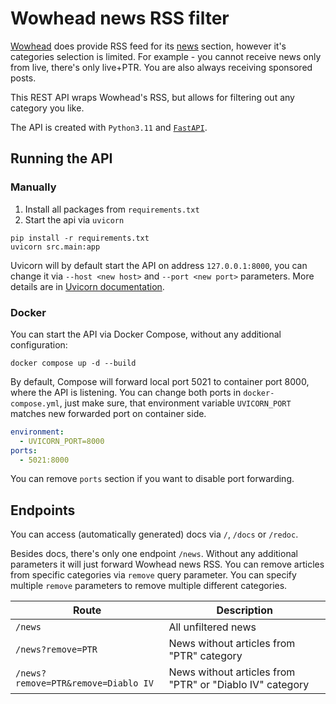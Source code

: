# Wowhead news RSS filter

[Wowhead](https://www.wowhead.com/) does provide RSS feed for its [news](https://www.wowhead.com/news) section, however it's categories selection is limited.
For example - you cannot receive news only from live, there's only live+PTR.
You are also always receiving sponsored posts.

This REST API wraps Wowhead's RSS, but allows for filtering out any category you like.

The API is created with `Python3.11` and [`FastAPI`](https://fastapi.tiangolo.com/).



## Running the API

### Manually

1. Install all packages from `requirements.txt`
2. Start the api via `uvicorn`

```shell
pip install -r requirements.txt
uvicorn src.main:app
```

Uvicorn will by default start the API on address `127.0.0.1:8000`, you can change it via `--host <new host>` and `--port <new port>` parameters.
More details are in [Uvicorn documentation](https://www.uvicorn.org/settings/). 


### Docker

You can start the API via Docker Compose, without any additional configuration:
```shell
docker compose up -d --build
```

By default, Compose will forward local port 5021 to container port 8000, where the API is listening.
You can change both ports in `docker-compose.yml`, just make sure, that environment variable `UVICORN_PORT` matches new forwarded port on container side.

```yaml
environment:
  - UVICORN_PORT=8000
ports:
  - 5021:8000
```

You can remove `ports` section if you want to disable port forwarding.


## Endpoints

You can access (automatically generated) docs via `/`, `/docs` or `/redoc`.

Besides docs, there's only one endpoint `/news`.
Without any additional parameters it will just forward Wowhead news RSS.
You can remove articles from specific categories via `remove` query parameter.
You can specify multiple `remove` parameters to remove multiple different categories.

| Route                               | Description                                              |
|-------------------------------------|----------------------------------------------------------|
| `/news`                             | All unfiltered news                                      |
| `/news?remove=PTR`                  | News without articles from "PTR" category                |
| `/news?remove=PTR&remove=Diablo IV` | News without articles from "PTR" or "Diablo IV" category |
